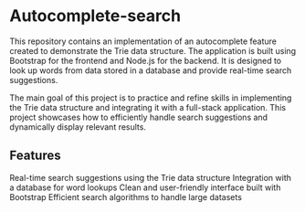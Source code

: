 # Autocomplete-search
<p>This repository contains an implementation of an autocomplete feature created to demonstrate the Trie data structure. The application is built using Bootstrap for the frontend and Node.js for the backend. It is designed to look up words from data stored in a database and provide real-time search suggestions.</p>
<p>The main goal of this project is to practice and refine skills in implementing the Trie data structure and integrating it with a full-stack application. This project showcases how to efficiently handle search suggestions and dynamically display relevant results.</p>
<h2>Features</h2>
<p>Real-time search suggestions using the Trie data structure
Integration with a database for word lookups
Clean and user-friendly interface built with Bootstrap
Efficient search algorithms to handle large datasets</p>

